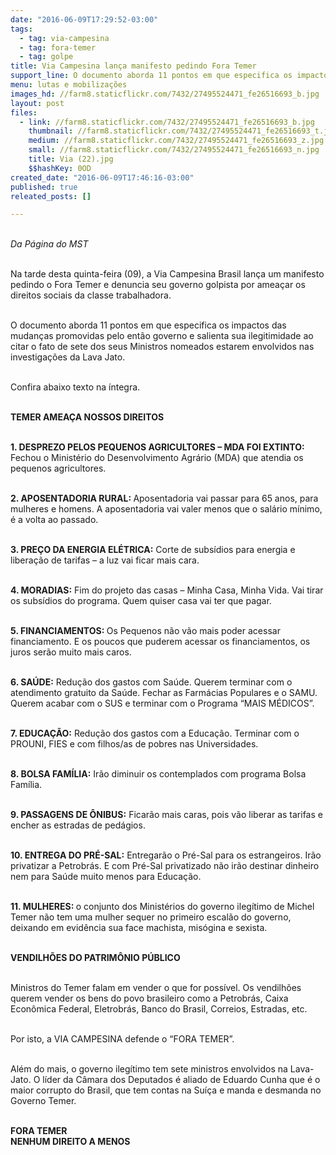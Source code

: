 ```yaml
---
date: "2016-06-09T17:29:52-03:00"
tags:
  - tag: via-campesina
  - tag: fora-temer
  - tag: golpe
title: Via Campesina lança manifesto pedindo Fora Temer
support_line: O documento aborda 11 pontos em que especifica os impactos das mudanças promovidas pelo então governo golpista
menu: lutas e mobilizações
images_hd: //farm8.staticflickr.com/7432/27495524471_fe26516693_b.jpg
layout: post
files:
  - link: //farm8.staticflickr.com/7432/27495524471_fe26516693_b.jpg
    thumbnail: //farm8.staticflickr.com/7432/27495524471_fe26516693_t.jpg
    medium: //farm8.staticflickr.com/7432/27495524471_fe26516693_z.jpg
    small: //farm8.staticflickr.com/7432/27495524471_fe26516693_n.jpg
    title: Via (22).jpg
    $$hashKey: 0OD
created_date: "2016-06-09T17:46:16-03:00"
published: true
releated_posts: []

---
```

<p><br />
<em>Da P&aacute;gina do MST</em></p>

<p><br />
Na tarde desta quinta-feira (09), a Via Campesina Brasil lan&ccedil;a um manifesto pedindo o Fora Temer e denuncia seu governo golpista por amea&ccedil;ar os direitos sociais da classe trabalhadora.</p>

<p><br />
O documento aborda 11 pontos em que especifica os impactos das mudan&ccedil;as promovidas pelo ent&atilde;o governo e salienta sua ilegitimidade ao citar o fato de sete dos seus Ministros nomeados estarem envolvidos nas investiga&ccedil;&otilde;es da Lava Jato.</p>

<p><br />
Confira abaixo texto na &iacute;ntegra.</p>

<p>&nbsp;<br />
<strong>TEMER AMEA&Ccedil;A NOSSOS DIREITOS</strong></p>

<p><br />
<strong>1. DESPREZO PELOS PEQUENOS AGRICULTORES &ndash; MDA FOI EXTINTO:</strong> Fechou o Minist&eacute;rio do Desenvolvimento Agr&aacute;rio (MDA) que atendia os pequenos agricultores.</p>

<p><br />
<strong>2. APOSENTADORIA RURAL: </strong>Aposentadoria vai passar para 65 anos, para mulheres e homens. A aposentadoria vai valer menos que o sal&aacute;rio m&iacute;nimo, &eacute; a volta ao passado.</p>

<p><br />
<strong>3. PRE&Ccedil;O DA ENERGIA EL&Eacute;TRICA:</strong> Corte de subs&iacute;dios para energia e libera&ccedil;&atilde;o de tarifas &ndash; a luz vai ficar mais cara.</p>

<p><br />
<strong>4. MORADIAS:</strong> Fim do projeto das casas &ndash; Minha Casa, Minha Vida. Vai tirar os subs&iacute;dios do programa. Quem quiser casa vai ter que pagar.</p>

<p><br />
<strong>5. FINANCIAMENTOS: </strong>Os Pequenos n&atilde;o v&atilde;o mais poder acessar financiamento. E os poucos que puderem acessar os financiamentos, os juros ser&atilde;o muito mais caros.</p>

<p><br />
<strong>6. SA&Uacute;DE:</strong> Redu&ccedil;&atilde;o dos gastos com Sa&uacute;de. Querem terminar com o atendimento gratuito da Sa&uacute;de. Fechar as Farm&aacute;cias Populares e o SAMU. Querem acabar com o SUS e terminar com o Programa &ldquo;MAIS M&Eacute;DICOS&rdquo;.</p>

<p><br />
<strong>7. EDUCA&Ccedil;&Atilde;O:</strong> Redu&ccedil;&atilde;o dos gastos com a Educa&ccedil;&atilde;o. Terminar com o PROUNI, FIES e com filhos/as de pobres nas Universidades.</p>

<p><br />
<strong>8. BOLSA FAM&Iacute;LIA:</strong> Ir&atilde;o diminuir os contemplados com programa Bolsa Fam&iacute;lia.</p>

<p><br />
<strong>9. PASSAGENS DE &Ocirc;NIBUS:</strong> Ficar&atilde;o mais caras, pois v&atilde;o liberar as tarifas e encher as estradas de ped&aacute;gios.</p>

<p><br />
<strong>10. ENTREGA DO PR&Eacute;-SAL:</strong> Entregar&atilde;o o Pr&eacute;-Sal para os estrangeiros. Ir&atilde;o privatizar a Petrobr&aacute;s. E com Pr&eacute;-Sal privatizado n&atilde;o ir&atilde;o destinar dinheiro nem para Sa&uacute;de muito menos para Educa&ccedil;&atilde;o.</p>

<p><br />
<strong>11. MULHERES: </strong>o conjunto dos Minist&eacute;rios do governo ileg&iacute;timo de Michel Temer n&atilde;o tem uma mulher sequer no primeiro escal&atilde;o do governo, deixando em evid&ecirc;ncia sua face machista, mis&oacute;gina e sexista.</p>

<p><br />
<strong>VENDILH&Otilde;ES DO PATRIM&Ocirc;NIO P&Uacute;BLICO</strong></p>

<p><br />
Ministros do Temer falam em vender o que for poss&iacute;vel. Os vendilh&otilde;es querem vender os bens do povo brasileiro como a Petrobr&aacute;s, Caixa Econ&ocirc;mica Federal, Eletrobr&aacute;s, Banco do Brasil, Correios, Estradas, etc.</p>

<p><br />
Por isto, a VIA CAMPESINA defende o &ldquo;FORA TEMER&rdquo;.</p>

<p><br />
Al&eacute;m do mais, o governo ileg&iacute;timo tem sete ministros envolvidos na Lava-Jato. O l&iacute;der da C&acirc;mara dos Deputados &eacute; aliado de Eduardo Cunha que &eacute; o maior corrupto do Brasil, que tem contas na Su&iacute;&ccedil;a e manda e desmanda no Governo Temer.</p>

<p><br />
<strong>FORA TEMER<br />
NENHUM DIREITO A MENOS</strong></p>
